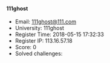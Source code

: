 #### 111ghost  

* Email: 111ghost@111.com  
* University: 111ghost  
* Register Time: 2018-05-15 17:32:33  
* Register IP: 113.16.57.18  
* Score: 0  
* Solved challenges: 
